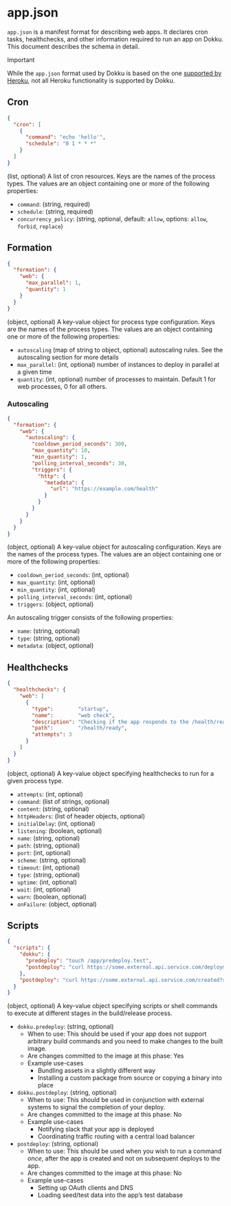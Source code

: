 # app.json

`app.json` is a manifest format for describing web apps. It declares cron tasks, healthchecks, and other information required to run an app on Dokku. This document describes the schema in detail.

> [!IMPORTANT]
> While the `app.json` format used by Dokku is based on the one [supported by Heroku](https://devcenter.heroku.com/articles/app-json-schema), not all Heroku functionality is supported by Dokku.

## Cron

```json
{
  "cron": [
    {
      "command": "echo 'hello'",
      "schedule": "0 1 * * *"
    }
  ]
}
```

(list, optional) A list of cron resources. Keys are the names of the process types. The values are an object containing one or more of the following properties:

- `command`: (string, required)
- `schedule`: (string, required)
- `concurrency_policy`: (string, optional, default: `allow`, options: `allow`, `forbid`, `replace`)

## Formation

```json
{
  "formation": {
    "web": {
      "max_parallel": 1,
      "quantity": 1
    }
  }
}
```

(object, optional) A key-value object for process type configuration. Keys are the names of the process types. The values are an object containing one or more of the following properties:

- `autoscaling` (map of string to object, optional) autoscaling rules. See the autoscaling section for more details
- `max_parallel`: (int, optional) number of instances to deploy in parallel at a given time
- `quantity`: (int, optional) number of processes to maintain. Default 1 for web processes, 0 for all others.

### Autoscaling

```json
{
  "formation": {  
    "web": {
      "autoscaling": {
        "cooldown_period_seconds": 300,
        "max_quantity": 10,
        "min_quantity": 1,
        "polling_interval_seconds": 30,
        "triggers": {
          "http": {
            "metadata": {
              "url": "https://example.com/health"
            }
          }
        }
      }
    }
  }
}
```

(object, optional) A key-value object for autoscaling configuration. Keys are the names of the process types. The values are an object containing one or more of the following properties:

- `cooldown_period_seconds`: (int, optional)
- `max_quantity`: (int, optional)
- `min_quantity`: (int, optional)
- `polling_interval_seconds`: (int, optional)
- `triggers`: (object, optional)

An autoscaling trigger consists of the following properties:

- `name`: (string, optional)
- `type`: (string, optional)
- `metadata`: (object, optional)

## Healthchecks

```json
{
  "healthchecks": {
    "web": [
      {
        "type":        "startup",
        "name":        "web check",
        "description": "Checking if the app responds to the /health/ready endpoint",
        "path":        "/health/ready",
        "attempts": 3
      }
    ]
  }
}
```

(object, optional) A key-value object specifying healthchecks to run for a given process type.

- `attempts`: (int, optional)
- `command`: (list of strings, optional)
- `content`: (string, optional)
- `httpHeaders`: (list of header objects, optional)
- `initialDelay`: (int, optional)
- `listening`: (boolean, optional)
- `name`: (string, optional)
- `path`: (string, optional)
- `port`: (int, optional)
- `scheme`: (string, optional)
- `timeout`: (int, optional)
- `type`: (string, optional)
- `uptime`: (int, optional)
- `wait`: (int, optional)
- `warn`: (boolean, optional)
- `onFailure`: (object, optional)

## Scripts

```json
{
  "scripts": {
    "dokku": {
      "predeploy": "touch /app/predeploy.test",
      "postdeploy": "curl https://some.external.api.service.com/deployment?state=success"
    },
    "postdeploy": "curl https://some.external.api.service.com/created?state=success"
  }
}
```

(object, optional) A key-value object specifying scripts or shell commands to execute at different stages in the build/release process.

- `dokku.predeploy`: (string, optional)
    - When to use: This should be used if your app does not support arbitrary build commands and you need to make changes to the built image.
    - Are changes committed to the image at this phase: Yes
    - Example use-cases
        - Bundling assets in a slightly different way
        - Installing a custom package from source or copying a binary into place
- `dokku.postdeploy`: (string, optional)
    - When to use: This should be used in conjunction with external systems to signal the completion of your deploy.
    - Are changes committed to the image at this phase: No
    - Example use-cases
        - Notifying slack that your app is deployed
        - Coordinating traffic routing with a central load balancer
- `postdeploy`: (string, optional)
    - When to use: This should be used when you wish to run a command _once_, after the app is created and not on subsequent deploys to the app.
    - Are changes committed to the image at this phase: No
    - Example use-cases
        - Setting up OAuth clients and DNS
        - Loading seed/test data into the app’s test database
